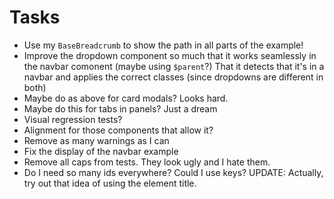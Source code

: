 # Tasks
* Use my `BaseBreadcrumb` to show the path in all parts of the example!
* Improve the dropdown component so much that it works seamlessly in the navbar comonent (maybe using `$parent`?) That it detects that it's in a navbar and applies the correct classes (since dropdowns are different in both)
* Maybe do as above for card modals? Looks hard.
* Maybe do this for tabs in panels? Just a dream
* Visual regression tests?
* Alignment for those components that allow it?
* Remove as many warnings as I can
* Fix the display of the navbar example
* Remove all caps from tests. They look ugly and I hate them.
* Do I need so many ids everywhere? Could I use keys? UPDATE: Actually, try out that idea of using the element title.
